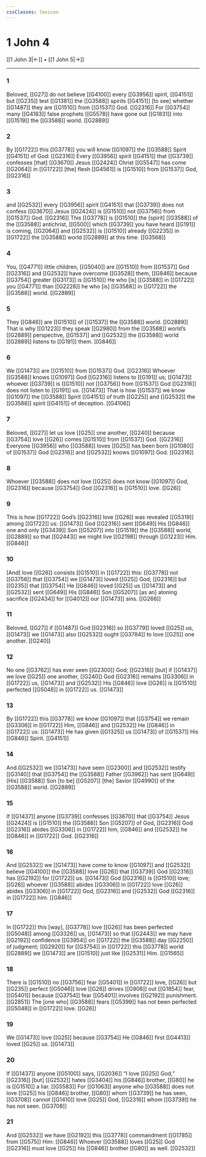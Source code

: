 ```yaml
---
cssClasses: lexicon
---
```


# 1 John 4

[[1 John 3|←]] • [[1 John 5|→]]

---

### 1
Beloved, [[G27]] do not believe [[G4100]] every [[G3956]] spirit, [[G4151]] but [[G235]] test [[G1381]] the [[G3588]] spirits [[G4151]] [to see] whether [[G1487]] they are [[G1510]] from [[G1537]] God. [[G2316]] For [[G3754]] many [[G4183]] false prophets [[G5578]] have gone out [[G1831]] into [[G1519]] the [[G3588]] world. [[G2889]]

### 2
By [[G1722]] this [[G3778]] you will know [[G1097]] the [[G3588]] Spirit [[G4151]] of God: [[G2316]] Every [[G3956]] spirit [[G4151]] that [[G3739]] confesses [that] [[G3670]] Jesus [[G2424]] Christ [[G5547]] has come [[G2064]] in [[G1722]] [the] flesh [[G4561]] is [[G1510]] from [[G1537]] God, [[G2316]]

### 3
and [[G2532]] every [[G3956]] spirit [[G4151]] that [[G3739]] does not confess [[G3670]] Jesus [[G2424]] is [[G1510]] not [[G3756]] from [[G1537]] God. [[G2316]] This [[G3778]] is [[G1510]] the [spirit] [[G3588]] of the [[G3588]] antichrist, [[G500]] which [[G3739]] you have heard [[G191]] is coming, [[G2064]] and [[G2532]] is [[G1510]] already [[G2235]] in [[G1722]] the [[G3588]] world [[G2889]] at this time. [[G3568]]

### 4
You, [[G4771]] little children, [[G5040]] are [[G1510]] from [[G1537]] God [[G2316]] and [[G2532]] have overcome [[G3528]] them, [[G846]] because [[G3754]] greater [[G3173]] is [[G1510]] He who [is] [[G3588]] in [[G1722]] you [[G4771]] than [[G2228]] he who [is] [[G3588]] in [[G1722]] the [[G3588]] world. [[G2889]]

### 5
They [[G846]] are [[G1510]] of [[G1537]] the [[G3588]] world. [[G2889]] That is why [[G1223]] they speak [[G2980]] from the [[G3588]] world’s [[G2889]] perspective, [[G1537]] and [[G2532]] the [[G3588]] world [[G2889]] listens to [[G191]] them. [[G846]]

### 6
We [[G1473]] are [[G1510]] from [[G1537]] God. [[G2316]] Whoever [[G3588]] knows [[G1097]] God [[G2316]] listens to [[G191]] us; [[G1473]] whoever [[G3739]] is [[G1510]] not [[G3756]] from [[G1537]] God [[G2316]] does not listen to [[G191]] us. [[G1473]] That is how [[G1537]] we know [[G1097]] the [[G3588]] Spirit [[G4151]] of truth [[G225]] and [[G2532]] the [[G3588]] spirit [[G4151]] of deception. [[G4106]]

### 7
Beloved, [[G27]] let us love [[G25]] one another, [[G240]] because [[G3754]] love [[G26]] comes [[G1510]] from [[G1537]] God. [[G2316]] Everyone [[G3956]] who [[G3588]] loves [[G25]] has been born [[G1080]] of [[G1537]] God [[G2316]] and [[G2532]] knows [[G1097]] God. [[G2316]]

### 8
Whoever [[G3588]] does not love [[G25]] does not know [[G1097]] God, [[G2316]] because [[G3754]] God [[G2316]] is [[G1510]] love. [[G26]]

### 9
This is how [[G1722]] God’s [[G2316]] love [[G26]] was revealed [[G5319]] among [[G1722]] us: [[G1473]] God [[G2316]] sent [[G649]] His [[G846]] one and only [[G3439]] Son [[G5207]] into [[G1519]] the [[G3588]] world, [[G2889]] so that [[G2443]] we might live [[G2198]] through [[G1223]] Him. [[G846]]

### 10
[And] love [[G26]] consists [[G1510]] in [[G1722]] this: [[G3778]] not [[G3756]] that [[G3754]] we [[G1473]] loved [[G25]] God, [[G2316]] but [[G235]] that [[G3754]] He [[G846]] loved [[G25]] us [[G1473]] and [[G2532]] sent [[G649]] His [[G846]] Son [[G5207]] [as an] atoning sacrifice [[G2434]] for [[G4012]] our [[G1473]] sins. [[G266]]

### 11
Beloved, [[G27]] if [[G1487]] God [[G2316]] so [[G3779]] loved [[G25]] us, [[G1473]] we [[G1473]] also [[G2532]] ought [[G3784]] to love [[G25]] one another. [[G240]]

### 12
No one [[G3762]] has ever seen [[G2300]] God; [[G2316]] [but] if [[G1437]] we love [[G25]] one another, [[G240]] God [[G2316]] remains [[G3306]] in [[G1722]] us, [[G1473]] and [[G2532]] His [[G846]] love [[G26]] is [[G1510]] perfected [[G5048]] in [[G1722]] us. [[G1473]]

### 13
By [[G1722]] this [[G3778]] we know [[G1097]] that [[G3754]] we remain [[G3306]] in [[G1722]] Him, [[G846]] and [[G2532]] He [[G846]] in [[G1722]] us: [[G1473]] He has given [[G1325]] us [[G1473]] of [[G1537]] His [[G846]] Spirit. [[G4151]]

### 14
And [[G2532]] we [[G1473]] have seen [[G2300]] and [[G2532]] testify [[G3140]] that [[G3754]] the [[G3588]] Father [[G3962]] has sent [[G649]] [His] [[G3588]] Son [to be] [[G5207]] [the] Savior [[G4990]] of the [[G3588]] world. [[G2889]]

### 15
If [[G1437]] anyone [[G3739]] confesses [[G3670]] that [[G3754]] Jesus [[G2424]] is [[G1510]] the [[G3588]] Son [[G5207]] of God, [[G2316]] God [[G2316]] abides [[G3306]] in [[G1722]] him, [[G846]] and [[G2532]] he [[G846]] in [[G1722]] God. [[G2316]]

### 16
And [[G2532]] we [[G1473]] have come to know [[G1097]] and [[G2532]] believe [[G4100]] the [[G3588]] love [[G26]] that [[G3739]] God [[G2316]] has [[G2192]] for [[G1722]] us. [[G1473]] God [[G2316]] is [[G1510]] love; [[G26]] whoever [[G3588]] abides [[G3306]] in [[G1722]] love [[G26]] abides [[G3306]] in [[G1722]] God, [[G2316]] and [[G2532]] God [[G2316]] in [[G1722]] him. [[G846]]

### 17
In [[G1722]] this [way], [[G3778]] love [[G26]] has been perfected [[G5048]] among [[G3326]] us, [[G1473]] so that [[G2443]] we may have [[G2192]] confidence [[G3954]] on [[G1722]] the [[G3588]] day [[G2250]] of judgment; [[G2920]] for [[G3754]] in [[G1722]] this [[G3778]] world [[G2889]] we [[G1473]] are [[G1510]] just like [[G2531]] Him. [[G1565]]

### 18
There is [[G1510]] no [[G3756]] fear [[G5401]] in [[G1722]] love, [[G26]] but [[G235]] perfect [[G5046]] love [[G26]] drives [[G906]] out [[G1854]] fear, [[G5401]] because [[G3754]] fear [[G5401]] involves [[G2192]] punishment. [[G2851]] The [one who] [[G3588]] fears [[G5399]] has not been perfected [[G5048]] in [[G1722]] love. [[G26]]

### 19
We [[G1473]] love [[G25]] because [[G3754]] He [[G846]] first [[G4413]] loved [[G25]] us. [[G1473]]

### 20
If [[G1437]] anyone [[G5100]] says, [[G2036]] “I love [[G25]] God,” [[G2316]] [but] [[G2532]] hates [[G3404]] his [[G846]] brother, [[G80]] he is [[G1510]] a liar. [[G5583]] For [[G1063]] anyone who [[G3588]] does not love [[G25]] his [[G846]] brother, [[G80]] whom [[G3739]] he has seen, [[G3708]] cannot [[G1410]] love [[G25]] God, [[G2316]] whom [[G3739]] he has not seen. [[G3708]]

### 21
And [[G2532]] we have [[G2192]] this [[G3778]] commandment [[G1785]] from [[G575]] Him: [[G846]] Whoever [[G3588]] loves [[G25]] God [[G2316]] must love [[G25]] his [[G846]] brother [[G80]] as well. [[G2532]]


